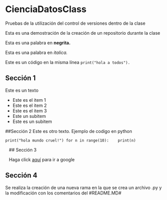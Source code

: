 # CienciaDatosClass
Pruebas de la utilización del control de versiones dentro de la clase 

Esta es una demostración de la creación de un repositorio durante la clase

Esta es una palabra en **negrita.**

Esta es una palabra en *italica.*

Este es un código en la misma línea `print("hola a todos").`

## Sección 1
Este es un texto

* Este es el item 1
* Este es el item 2
* Este es el item 3
 * Este un subitem 
 * Este es un subitem
 
##Sección 2
Este es otro texto. Ejemplo de codigo en python

`print("hola mundo cruel!")
for n in range(10):
    print(n)`
    
    ## Sección 3
    
    Haga click [aquí](www.google.com) para ir a google
    
    
## Sección 4 

Se realiza la creación de una nueva rama en la que se crea un archivo .py y la modificación con los comentarios del #README.MD#
